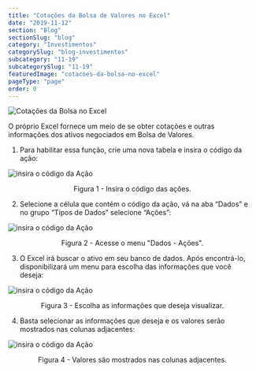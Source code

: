 ```yaml
---
title: "Cotações da Bolsa de Valores no Excel"
date: "2019-11-12"
section: "Blog"
sectionSlug: "blog"
category: "Investimentos"
categorySlug: "blog-investimentos"
subcategory: "11-19"
subcategorySlug: "11-19"
featuredImage: "cotacoes-da-bolsa-no-excel"
pageType: "page"
order: 0
---
```


![Cotações da Bolsa no Excel](../img/cotacoes-da-bolsa-no-excel.jpg)

O próprio Excel fornece um meio de se obter cotações e outras informações dos ativos negociados em Bolsa de Valores.

1. Para habilitar essa função, crie uma nova tabela e insira o código da ação:


![insira o código da Ação](../img/excel-stock-quotes-001.jpg)

<p class="legenda" style="text-align:center">Figura 1 - Insira o código das ações.</p>

2. Selecione a célula que contém o código da ação, vá na aba “Dados” e no grupo “Tipos de Dados” selecione “Ações”:

![insira o código da Ação](../img/excel-stock-quotes-002.jpg)

<p class="legenda" style="text-align:center">Figura 2 - Acesse o menu "Dados - Ações".</p>

3. O Excel irá buscar o ativo em seu banco de dados. Após encontrá-lo, disponibilizará um menu para escolha das informações que você deseja:

![insira o código da Ação](../img/excel-stock-quotes-003.jpg)

<p class="legenda" style="text-align:center">Figura 3 - Escolha as informações que deseja visualizar.</p>

4. Basta selecionar as informações que deseja e os valores serão mostrados nas colunas adjacentes:

![insira o código da Ação](../img/excel-stock-quotes-004.jpg)

<p class="legenda" style="text-align:center">Figura 4 - Valores são mostrados nas colunas adjacentes.</p>

